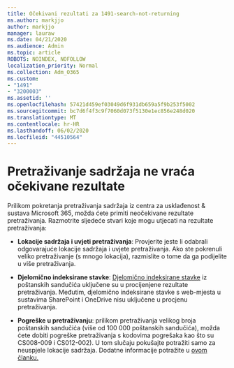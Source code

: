 ```yaml
---
title: Očekivani rezultati za 1491-search-not-returning
ms.author: markjjo
author: markjjo
manager: lauraw
ms.date: 04/21/2020
ms.audience: Admin
ms.topic: article
ROBOTS: NOINDEX, NOFOLLOW
localization_priority: Normal
ms.collection: Adm_O365
ms.custom:
- "1491"
- "3200003"
ms.assetid: ''
ms.openlocfilehash: 57421d459ef03049d6f931db659a5f9b253f5002
ms.sourcegitcommit: bc7d6f4f3c9f7060d073f5130e1ec856e248d020
ms.translationtype: MT
ms.contentlocale: hr-HR
ms.lasthandoff: 06/02/2020
ms.locfileid: "44510564"
---
```

# <a name="content-search-not-returning-expected-results"></a>Pretraživanje sadržaja ne vraća očekivane rezultate

Prilikom pokretanja pretraživanja sadržaja iz centra za usklađenost & sustava Microsoft 365, možda ćete primiti neočekivane rezultate pretraživanja. Razmotrite sljedeće stvari koje mogu utjecati na rezultate pretraživanja:

- **Lokacije sadržaja i uvjeti pretraživanja**: Provjerite jeste li odabrali odgovarajuće lokacije sadržaja i uvjete pretraživanja. Ako ste pokrenuli veliko pretraživanje (s mnogo lokacija), razmislite o tome da ga podijelite u više pretraživanja.

- **Djelomično indeksirane stavke**: [Djelomično indeksirane stavke](https://docs.microsoft.com/microsoft-365/compliance/partially-indexed-items-in-content-search) iz poštanskih sandučića uključene su u procijenjene rezultate pretraživanja. Međutim, djelomično indeksirane stavke s web-mjesta u sustavima SharePoint i OneDrive nisu uključene u procjenu pretraživanja.

- **Pogreške u pretraživanju**: prilikom pretraživanja velikog broja poštanskih sandučića (više od 100 000 poštanskih sandučića), možda ćete dobiti pogreške pretraživanja s kodovima pogrešaka kao što su CS008-009 i CS012-002). U tom slučaju pokušajte potražiti samo za neuspjele lokacije sadržaja. Dodatne informacije potražite u [ovom članku.](https://docs.microsoft.com/microsoft-365/compliance/retry-failed-content-search)
